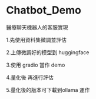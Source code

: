 # Chatbot_Demo

醫療聊天機器人的客服實現

1.先使用資料集微調並評估

2.上傳微調好的模型到 huggingface

3.使用 gradio 當作 demo

4.量化後 再進行評估

5.量化後的版本可下載到ollama 運作
